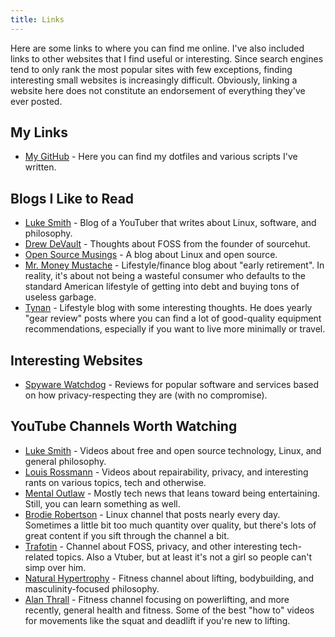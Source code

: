 ```yaml
---
title: Links
---
```


Here are some links to where you can find me online. I've also included links to other websites that I find useful or interesting. Since search engines tend to only rank the most popular sites with few exceptions, finding interesting small websites is increasingly difficult. Obviously, linking a website here does not constitute an endorsement of everything they've ever posted.

## My Links

- [My GitHub](https://github.com/ericmurphyxyz) - Here you can find my dotfiles and various scripts I've written.

## Blogs I Like to Read

- [Luke Smith](https://lukesmith.xyz/) - Blog of a YouTuber that writes about Linux, software, and philosophy.
- [Drew DeVault](https://drewdevault.com/) - Thoughts about FOSS from the founder of sourcehut.
- [Open Source Musings](https://opensourcemusings.com/) - A blog about Linux and open source.
- [Mr. Money Mustache](https://www.mrmoneymustache.com/) - Lifestyle/finance blog about "early retirement". In reality, it's about not being a wasteful consumer who defaults to the standard American lifestyle of getting into debt and buying tons of useless garbage.
- [Tynan](https://tynan.com) - Lifestyle blog with some interesting thoughts. He does yearly "gear review" posts where you can find a lot of good-quality equipment recommendations, especially if you want to live more minimally or travel.

## Interesting Websites
- [Spyware Watchdog](https://spyware.neocities.org/) - Reviews for popular software and services based on how privacy-respecting they are (with no compromise).

## YouTube Channels Worth Watching
- [Luke Smith](https://www.youtube.com/lukesmithxyz) - Videos about free and open source technology, Linux, and general philosophy.
- [Louis Rossmann](https://www.youtube.com/user/rossmanngroup) - Videos about repairability, privacy, and interesting rants on various topics, tech and otherwise.
- [Mental Outlaw](https://www.youtube.com/c/MentalOutlaw) - Mostly tech news that leans toward being entertaining. Still, you can learn something as well.
- [Brodie Robertson](https://www.youtube.com/c/BrodieRobertson) - Linux channel that posts nearly every day. Sometimes a little bit too much quantity over quality, but there's lots of great content if you sift through the channel a bit.
- [Trafotin](https://www.youtube.com/c/Trafotin) - Channel about FOSS, privacy, and other interesting tech-related topics. Also a Vtuber, but at least it's not a girl so people can't simp over him.
- [Natural Hypertrophy](https://www.youtube.com/channel/UCG-3rEW4IrDNa7-9iGByc2A) - Fitness channel about lifting, bodybuilding, and masculinity-focused philosophy.
- [Alan Thrall](https://www.youtube.com/c/AlanThrall) - Fitness channel focusing on powerlifting, and more recently, general health and fitness. Some of the best "how to" videos for movements like the squat and deadlift if you're new to lifting.
